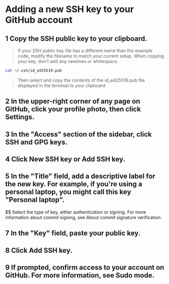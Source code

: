 
# Adding a new SSH key to your GitHub account

## 1 Copy the SSH public key to your clipboard.
>
> If your SSH public key file has a different name than the example code, modify the filename to match your current setup. When copying your key, don't add any newlines or whitespace.

```sh
cat ~/.ssh/id_ed25519.pub
```

>  Then select and copy the contents of the id_ed25519.pub file displayed in the terminal to your clipboard

## 2 In the upper-right corner of any page on GitHub, click your profile photo, then click  **Settings.**

## 3 In the "Access" section of the sidebar, click  SSH and GPG keys.

## 4 Click New SSH key or Add SSH key.

## 5 In the "Title" field, add a descriptive label for the new key. For example, if you're using a personal laptop, you might call this key "Personal laptop".

$$ Select the type of key, either authentication or signing. For more information about commit signing, see About commit signature verification.

## 7 In the "Key" field, paste your public key.

## 8 Click Add SSH key.

## 9 If prompted, confirm access to your account on GitHub. For more information, see Sudo mode.
